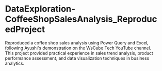 # DataExploration-CoffeeShopSalesAnalysis_ReproducedProject
 Reproduced a coffee shop sales analysis using Power Query and Excel, following Ayushi's demonstration on the WsCube Tech YouTube channel. This project provided practical experience in sales trend analysis, product performance assessment, and data visualization techniques in business analytics.
